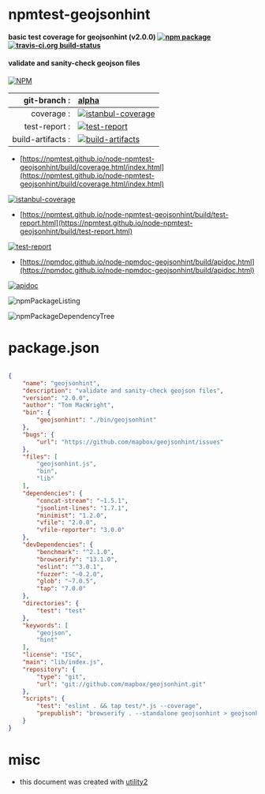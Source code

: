 # npmtest-geojsonhint

#### basic test coverage for  geojsonhint (v2.0.0)  [![npm package](https://img.shields.io/npm/v/npmtest-geojsonhint.svg?style=flat-square)](https://www.npmjs.org/package/npmtest-geojsonhint) [![travis-ci.org build-status](https://api.travis-ci.org/npmtest/node-npmtest-geojsonhint.svg)](https://travis-ci.org/npmtest/node-npmtest-geojsonhint)

#### validate and sanity-check geojson files

[![NPM](https://nodei.co/npm/geojsonhint.png?downloads=true&downloadRank=true&stars=true)](https://www.npmjs.com/package/geojsonhint)

| git-branch : | [alpha](https://github.com/npmtest/node-npmtest-geojsonhint/tree/alpha)|
|--:|:--|
| coverage : | [![istanbul-coverage](https://npmtest.github.io/node-npmtest-geojsonhint/build/coverage.badge.svg)](https://npmtest.github.io/node-npmtest-geojsonhint/build/coverage.html/index.html)|
| test-report : | [![test-report](https://npmtest.github.io/node-npmtest-geojsonhint/build/test-report.badge.svg)](https://npmtest.github.io/node-npmtest-geojsonhint/build/test-report.html)|
| build-artifacts : | [![build-artifacts](https://npmtest.github.io/node-npmtest-geojsonhint/glyphicons_144_folder_open.png)](https://github.com/npmtest/node-npmtest-geojsonhint/tree/gh-pages/build)|

- [https://npmtest.github.io/node-npmtest-geojsonhint/build/coverage.html/index.html](https://npmtest.github.io/node-npmtest-geojsonhint/build/coverage.html/index.html)

[![istanbul-coverage](https://npmtest.github.io/node-npmtest-geojsonhint/build/screenCapture.buildCi.browser.%252Ftmp%252Fbuild%252Fcoverage.lib.html.png)](https://npmtest.github.io/node-npmtest-geojsonhint/build/coverage.html/index.html)

- [https://npmtest.github.io/node-npmtest-geojsonhint/build/test-report.html](https://npmtest.github.io/node-npmtest-geojsonhint/build/test-report.html)

[![test-report](https://npmtest.github.io/node-npmtest-geojsonhint/build/screenCapture.buildCi.browser.%252Ftmp%252Fbuild%252Ftest-report.html.png)](https://npmtest.github.io/node-npmtest-geojsonhint/build/test-report.html)

- [https://npmdoc.github.io/node-npmdoc-geojsonhint/build/apidoc.html](https://npmdoc.github.io/node-npmdoc-geojsonhint/build/apidoc.html)

[![apidoc](https://npmdoc.github.io/node-npmdoc-geojsonhint/build/screenCapture.buildCi.browser.%252Ftmp%252Fbuild%252Fapidoc.html.png)](https://npmdoc.github.io/node-npmdoc-geojsonhint/build/apidoc.html)

![npmPackageListing](https://npmtest.github.io/node-npmtest-geojsonhint/build/screenCapture.npmPackageListing.svg)

![npmPackageDependencyTree](https://npmtest.github.io/node-npmtest-geojsonhint/build/screenCapture.npmPackageDependencyTree.svg)



# package.json

```json

{
    "name": "geojsonhint",
    "description": "validate and sanity-check geojson files",
    "version": "2.0.0",
    "author": "Tom MacWright",
    "bin": {
        "geojsonhint": "./bin/geojsonhint"
    },
    "bugs": {
        "url": "https://github.com/mapbox/geojsonhint/issues"
    },
    "files": [
        "geojsonhint.js",
        "bin",
        "lib"
    ],
    "dependencies": {
        "concat-stream": "~1.5.1",
        "jsonlint-lines": "1.7.1",
        "minimist": "1.2.0",
        "vfile": "2.0.0",
        "vfile-reporter": "3.0.0"
    },
    "devDependencies": {
        "benchmark": "^2.1.0",
        "browserify": "13.1.0",
        "eslint": "^3.0.1",
        "fuzzer": "~0.2.0",
        "glob": "~7.0.5",
        "tap": "7.0.0"
    },
    "directories": {
        "test": "test"
    },
    "keywords": [
        "geojson",
        "hint"
    ],
    "license": "ISC",
    "main": "lib/index.js",
    "repository": {
        "type": "git",
        "url": "git://github.com/mapbox/geojsonhint.git"
    },
    "scripts": {
        "test": "eslint . && tap test/*.js --coverage",
        "prepublish": "browserify . --standalone geojsonhint > geojsonhint.js"
    }
}
```



# misc
- this document was created with [utility2](https://github.com/kaizhu256/node-utility2)
